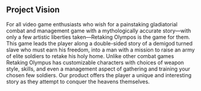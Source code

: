 ## Project Vision

For all video game enthusiasts who wish for a painstaking gladiatorial combat and management game with a mythologically accurate story—with only a few artistic liberties taken—Retaking Olympos is the game for them. This game leads the player along a double-sided story of a demigod turned slave who must earn his freedom, into a man with a mission to raise an army of elite soldiers to retake his holy home. Unlike other combat games Retaking Olympus has customizable characters with choices of weapon style, skills, and even a management aspect of gathering and training your chosen few soldiers. Our product offers the player a unique and interesting story as they attempt to conquer the heavens themselves.
